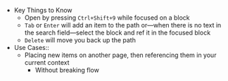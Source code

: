 - Key Things to Know
    - Open by pressing `Ctrl+Shift+9` while focused on a block
    - `Tab` or `Enter` will add an item to the path or—when there is no text in the search field—select the block and ref it in the focused block
    - `Delete` will move you back up the path
- Use Cases::
    - Placing new items on another page, then referencing them in your current context
        - Without breaking flow
